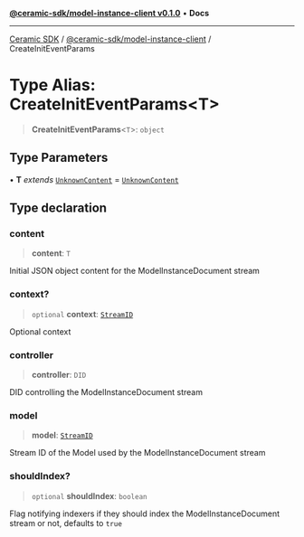 [**@ceramic-sdk/model-instance-client v0.1.0**](../README.md) • **Docs**

***

[Ceramic SDK](../../../README.md) / [@ceramic-sdk/model-instance-client](../README.md) / CreateInitEventParams

# Type Alias: CreateInitEventParams\<T\>

> **CreateInitEventParams**\<`T`\>: `object`

## Type Parameters

• **T** *extends* [`UnknownContent`](UnknownContent.md) = [`UnknownContent`](UnknownContent.md)

## Type declaration

### content

> **content**: `T`

Initial JSON object content for the ModelInstanceDocument stream

### context?

> `optional` **context**: [`StreamID`](../../identifiers/classes/StreamID.md)

Optional context

### controller

> **controller**: `DID`

DID controlling the ModelInstanceDocument stream

### model

> **model**: [`StreamID`](../../identifiers/classes/StreamID.md)

Stream ID of the Model used by the ModelInstanceDocument stream

### shouldIndex?

> `optional` **shouldIndex**: `boolean`

Flag notifying indexers if they should index the ModelInstanceDocument stream or not, defaults to `true`
